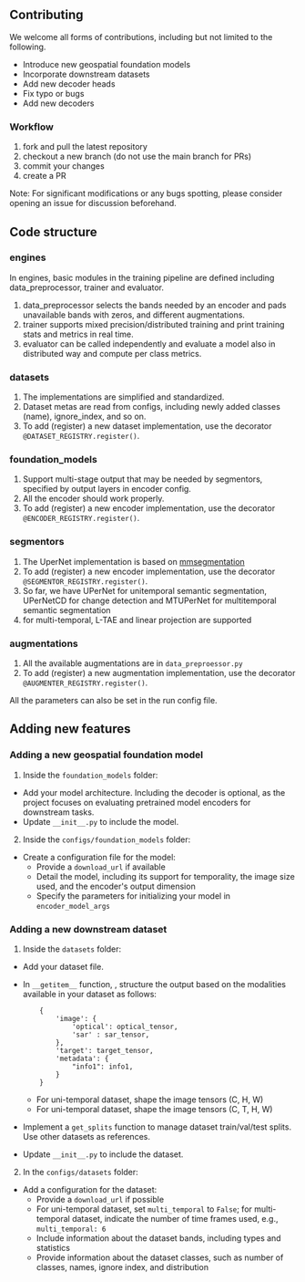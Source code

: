 ## Contributing 

We welcome all forms of contributions, including but not limited to the following.

- Introduce new geospatial foundation models
- Incorporate downstream datasets
- Add new decoder heads
- Fix typo or bugs
- Add new decoders

### Workflow

1. fork and pull the latest repository
2. checkout a new branch (do not use the main branch for PRs)
3. commit your changes
4. create a PR

Note: For significant modifications or any bugs spotting, please consider opening an issue for discussion beforehand.

## Code structure 

### engines
In engines, basic modules in the training pipeline are defined including data_preprocessor, trainer and evaluator.
1. data_preprocessor selects the bands needed by an encoder and pads unavailable bands with zeros, and different augmentations.
2. trainer supports mixed precision/distributed training and print training stats and metrics in real time.
3. evaluator can be called independently and evaluate a model also in distributed way and compute per class metrics.

### datasets
1. The implementations are simplified and standardized.
2. Dataset metas are read from configs, including newly added classes (name), ignore_index, and so on.
3. To add (register) a new dataset implementation, use the decorator ```@DATASET_REGISTRY.register()```.

### foundation_models
1. Support multi-stage output that may be needed by segmentors, specified by output layers in encoder config.
2. All the encoder should work properly.
3. To add (register) a new encoder implementation, use the decorator ```@ENCODER_REGISTRY.register()```.

### segmentors
1. The UperNet implementation is based on [mmsegmentation](https://github.com/open-mmlab/mmsegmentation/tree/main)
2. To add (register) a new encoder implementation, use the decorator ```@SEGMENTOR_REGISTRY.register()```.
3. So far, we have UPerNet for unitemporal semantic segmentation, UPerNetCD for change detection and MTUPerNet for multitemporal semantic segmentation
4. for multi-temporal, L-TAE and linear projection are supported

### augmentations
1. All the available augmentations are in ```data_preproessor.py```
2. To add (register) a new augmentation implementation, use the decorator ```@AUGMENTER_REGISTRY.register()```.

All the parameters can also be set in the run config file.

## Adding new features

### Adding a new geospatial foundation model
1. Inside the `foundation_models` folder:
- Add your model architecture. Including the decoder is optional, as the project focuses on evaluating pretrained model encoders for downstream tasks.
- Update `__init__.py` to include the model.

2. Inside the `configs/foundation_models` folder:
- Create a configuration file for the model:
    - Provide a `download_url` if available
    - Detail the model, including its support for temporality, the image size used, and the encoder's output dimension
    - Specify the parameters for initializing your model in `encoder_model_args`

### Adding a new downstream dataset
1. Inside the `datasets` folder:
- Add your dataset file. 
- In `__getitem__` function, , structure the output based on the modalities available in your dataset as follows:
    ```
        {
            'image': {
                'optical': optical_tensor,
                'sar' : sar_tensor,
            },
            'target': target_tensor,
            'metadata': {
                "info1": info1,
            }
        }
    ```
    - For uni-temporal dataset, shape the image tensors (C, H, W)
    - For uni-temporal dataset, shape the image tensors (C, T, H, W)

- Implement a `get_splits` function to manage dataset train/val/test splits. Use other datasets as references.
- Update `__init__.py` to include the dataset.

2. In the `configs/datasets` folder:
- Add a configuration for the dataset:
    - Provide a `download_url` if possible
    - For uni-temporal dataset, set `multi_temporal` to `False`; for multi-temporal dataset, indicate the number of time frames used, e.g., `multi_temporal: 6`
    - Include information about the dataset bands, including types and statistics
    - Provide information about the dataset classes, such as number of classes, names, ignore index, and distribution